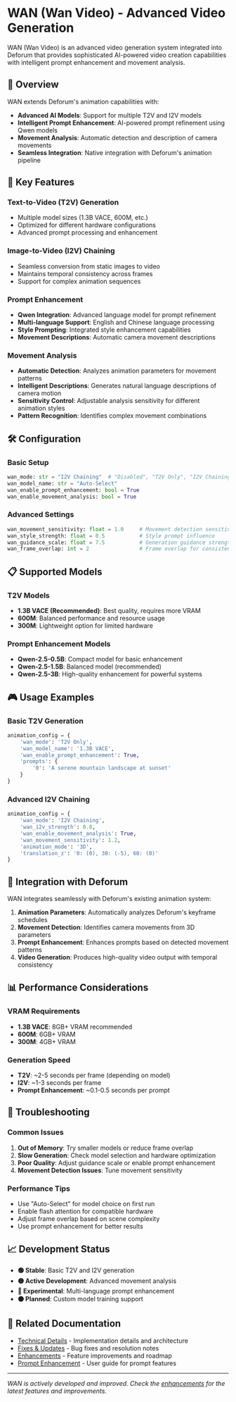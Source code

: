 # WAN (Wan Video) - Advanced Video Generation

WAN (Wan Video) is an advanced video generation system integrated into Deforum that provides sophisticated AI-powered video creation capabilities with intelligent prompt enhancement and movement analysis.

## 🎯 Overview

WAN extends Deforum's animation capabilities with:

- **Advanced AI Models**: Support for multiple T2V and I2V models
- **Intelligent Prompt Enhancement**: AI-powered prompt refinement using Qwen models
- **Movement Analysis**: Automatic detection and description of camera movements
- **Seamless Integration**: Native integration with Deforum's animation pipeline

## 🚀 Key Features

### Text-to-Video (T2V) Generation
- Multiple model sizes (1.3B VACE, 600M, etc.)
- Optimized for different hardware configurations
- Advanced prompt processing and enhancement

### Image-to-Video (I2V) Chaining
- Seamless conversion from static images to video
- Maintains temporal consistency across frames
- Support for complex animation sequences

### Prompt Enhancement
- **Qwen Integration**: Advanced language model for prompt refinement
- **Multi-language Support**: English and Chinese language processing
- **Style Prompting**: Integrated style enhancement capabilities
- **Movement Descriptions**: Automatic camera movement descriptions

### Movement Analysis
- **Automatic Detection**: Analyzes animation parameters for movement patterns
- **Intelligent Descriptions**: Generates natural language descriptions of camera motion
- **Sensitivity Control**: Adjustable analysis sensitivity for different animation styles
- **Pattern Recognition**: Identifies complex movement combinations

## 🛠 Configuration

### Basic Setup
```python
wan_mode: str = "I2V Chaining"  # "Disabled", "T2V Only", "I2V Chaining"
wan_model_name: str = "Auto-Select"
wan_enable_prompt_enhancement: bool = True
wan_enable_movement_analysis: bool = True
```

### Advanced Settings
```python
wan_movement_sensitivity: float = 1.0     # Movement detection sensitivity
wan_style_strength: float = 0.5           # Style prompt influence
wan_guidance_scale: float = 7.5           # Generation guidance strength
wan_frame_overlap: int = 2                # Frame overlap for consistency
```

## 📋 Supported Models

### T2V Models
- **1.3B VACE (Recommended)**: Best quality, requires more VRAM
- **600M**: Balanced performance and resource usage
- **300M**: Lightweight option for limited hardware

### Prompt Enhancement Models
- **Qwen-2.5-0.5B**: Compact model for basic enhancement
- **Qwen-2.5-1.5B**: Balanced model (recommended)
- **Qwen-2.5-3B**: High-quality enhancement for powerful systems

## 🎮 Usage Examples

### Basic T2V Generation
```python
animation_config = {
    'wan_mode': 'T2V Only',
    'wan_model_name': '1.3B VACE',
    'wan_enable_prompt_enhancement': True,
    'prompts': {
        '0': 'A serene mountain landscape at sunset'
    }
}
```

### Advanced I2V Chaining
```python
animation_config = {
    'wan_mode': 'I2V Chaining',
    'wan_i2v_strength': 0.8,
    'wan_enable_movement_analysis': True,
    'wan_movement_sensitivity': 1.2,
    'animation_mode': '3D',
    'translation_z': '0: (0), 30: (-5), 60: (0)'
}
```

## 🔧 Integration with Deforum

WAN integrates seamlessly with Deforum's existing animation system:

1. **Animation Parameters**: Automatically analyzes Deforum's keyframe schedules
2. **Movement Detection**: Identifies camera movements from 3D parameters
3. **Prompt Enhancement**: Enhances prompts based on detected movement patterns
4. **Video Generation**: Produces high-quality video output with temporal consistency

## 📊 Performance Considerations

### VRAM Requirements
- **1.3B VACE**: 8GB+ VRAM recommended
- **600M**: 6GB+ VRAM 
- **300M**: 4GB+ VRAM

### Generation Speed
- **T2V**: ~2-5 seconds per frame (depending on model)
- **I2V**: ~1-3 seconds per frame
- **Prompt Enhancement**: ~0.1-0.5 seconds per prompt

## 🐛 Troubleshooting

### Common Issues
1. **Out of Memory**: Try smaller models or reduce frame overlap
2. **Slow Generation**: Check model selection and hardware optimization
3. **Poor Quality**: Adjust guidance scale or enable prompt enhancement
4. **Movement Detection Issues**: Tune movement sensitivity

### Performance Tips
- Use "Auto-Select" for model choice on first run
- Enable flash attention for compatible hardware
- Adjust frame overlap based on scene complexity
- Use prompt enhancement for better results

## 📈 Development Status

- **🟢 Stable**: Basic T2V and I2V generation
- **🟡 Active Development**: Advanced movement analysis
- **🔵 Experimental**: Multi-language prompt enhancement
- **🟠 Planned**: Custom model training support

## 🔗 Related Documentation

- [Technical Details](technical.md) - Implementation details and architecture
- [Fixes & Updates](fixes.md) - Bug fixes and resolution notes  
- [Enhancements](enhancements.md) - Feature improvements and roadmap
- [Prompt Enhancement](../user-guide/prompt-enhancement.md) - User guide for prompt features

---

*WAN is actively developed and improved. Check the [enhancements](enhancements.md) for the latest features and improvements.* 